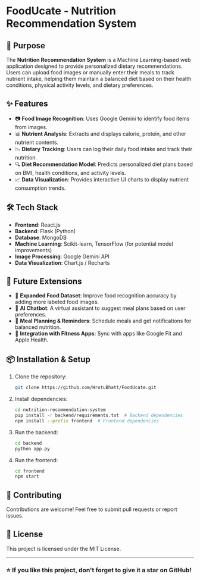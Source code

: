 # FoodUcate - Nutrition Recommendation System

## 📌 Purpose
The **Nutrition Recommendation System** is a Machine Learning-based web application designed to provide personalized dietary recommendations. Users can upload food images or manually enter their meals to track nutrient intake, helping them maintain a balanced diet based on their health conditions, physical activity levels, and dietary preferences.

## ✨ Features
- 📷 **Food Image Recognition**: Uses Google Gemini to identify food items from images.
- 📊 **Nutrient Analysis**: Extracts and displays calorie, protein, and other nutrient contents.
- 📉 **Dietary Tracking**: Users can log their daily food intake and track their nutrition.
- 🔍 **Diet Recommendation Model**: Predicts personalized diet plans based on BMI, health conditions, and activity levels.
- 📈 **Data Visualization**: Provides interactive UI charts to display nutrient consumption trends.

## 🛠 Tech Stack
- **Frontend**: React.js
- **Backend**: Flask (Python)
- **Database**: MongoDB
- **Machine Learning**: Scikit-learn, TensorFlow (for potential model improvements)
- **Image Processing**: Google Gemini API
- **Data Visualization**: Chart.js / Recharts

## 🚀 Future Extensions
- 🥗 **Expanded Food Dataset**: Improve food recognition accuracy by adding more labeled food images.
- 🤖 **AI Chatbot**: A virtual assistant to suggest meal plans based on user preferences.
- 📅 **Meal Planning & Reminders**: Schedule meals and get notifications for balanced nutrition.
- 🔄 **Integration with Fitness Apps**: Sync with apps like Google Fit and Apple Health.

## 📦 Installation & Setup
1. Clone the repository:
   ```sh
   git clone https://github.com/HrutuBhatt/FoodUcate.git
   ```
2. Install dependencies:
   ```sh
   cd nutrition-recommendation-system
   pip install -r backend/requirements.txt  # Backend dependencies
   npm install --prefix frontend  # Frontend dependencies
   ```
3. Run the backend:
   ```sh
   cd backend
   python app.py
   ```
4. Run the frontend:
   ```sh
   cd frontend
   npm start
   ```

## 🤝 Contributing
Contributions are welcome! Feel free to submit pull requests or report issues.

## 📜 License
This project is licensed under the MIT License.

---

### ⭐ If you like this project, don't forget to give it a star on GitHub!

